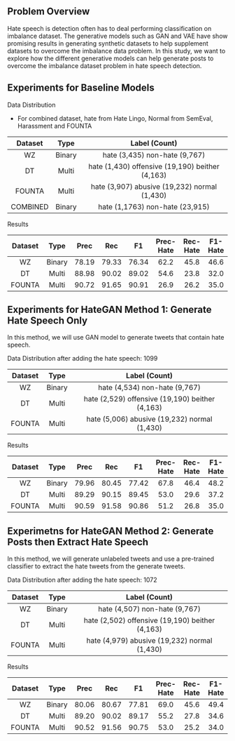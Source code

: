 ## Problem Overview
Hate speech is detection often has to deal performing classification on imbalance dataset. The generative models such as GAN and VAE have show promising results in generating synthetic datasets to help supplement datasets to overcome the imbalance data problem. In this study, we want to explore how the different generative models can help generate posts to overcome the imbalance dataset problem in hate speech detection.

## Experiments for Baseline Models

Data Distribution  
- For combined dataset, hate from Hate Lingo, Normal from SemEval, Harassment and FOUNTA

| Dataset | Type   | Label (Count)                                     |
| :-----: | :----: | :-----------------------------------------------: | 
| WZ      | Binary | hate (3,435) non-hate (9,767)                     |
| DT      | Multi  | hate (1,430) offensive (19,190) beither (4,163)   |
| FOUNTA  | Multi  | hate (3,907) abusive (19,232) normal (1,430)      |
| COMBINED| Binary | hate (1,1763) non-hate (23,915)                   |

Results

| Dataset | Type   | Prec | Rec | F1  | Prec-Hate | Rec-Hate | F1-Hate |
| :-----: | :----: | :--: | :-: | :-: | :-------: | :------: | :-----: |
| WZ      | Binary | 78.19|79.33|76.34|62.2       |45.8      |46.6     |
| DT      | Multi  | 88.98|90.02|89.02|54.6       |23.8      |32.0     |
| FOUNTA  | Multi  | 90.72|91.65|90.91|26.9       |26.2      |35.0      |

## Experiments for HateGAN Method 1: Generate Hate Speech Only
In this method, we will use GAN model to generate tweets that contain hate speech.

Data Distribution after adding the hate speech: 1099

| Dataset | Type   | Label (Count)                                     |
| :-----: | :----: | :-----------------------------------------------: | 
| WZ      | Binary | hate (4,534) non-hate (9,767)                     |
| DT      | Multi  | hate (2,529) offensive (19,190) beither (4,163)   |
| FOUNTA  | Multi  | hate (5,006) abusive (19,232) normal (1,430)      |

Results

| Dataset | Type   | Prec | Rec | F1  | Prec-Hate | Rec-Hate | F1-Hate |
| :-----: | :----: | :--: | :-: | :-: | :-------: | :------: | :-----: |
| WZ      | Binary |79.96 |80.45|77.42|67.8       |46.4      |48.2     |
| DT      | Multi  |89.29 |90.15|89.45|53.0       |29.6      |37.2     |
| FOUNTA  | Multi  |90.59 |91.58|90.86|51.2       |26.8      |35.0     |

## Experimetns for HateGAN Method 2: Generate Posts then Extract Hate Speech
In this method, we will generate unlabeled tweets and use a pre-trained classifier to extract the hate tweets from the generate tweets.

Data Distribution after adding the hate speech: 1072

| Dataset | Type   | Label (Count)                                     |
| :-----: | :----: | :-----------------------------------------------: | 
| WZ      | Binary | hate (4,507) non-hate (9,767)                     |
| DT      | Multi  | hate (2,502) offensive (19,190) beither (4,163)   |
| FOUNTA  | Multi  | hate (4,979) abusive (19,232) normal (1,430)      |  

Results

| Dataset | Type   | Prec | Rec | F1  | Prec-Hate | Rec-Hate | F1-Hate |
| :-----: | :----: | :--: | :-: | :-: | :-------: | :------: | :-----: |
| WZ      | Binary |80.06  |80.67  |77.81  |69.0 |45.6|49.4      |
| DT      | Multi  |89.20  |90.02|89.17 |55.2  |27.8 |34.6    |
| FOUNTA  | Multi  |90.52  |91.56|90.75|53.0|25.2   |34.0   |
